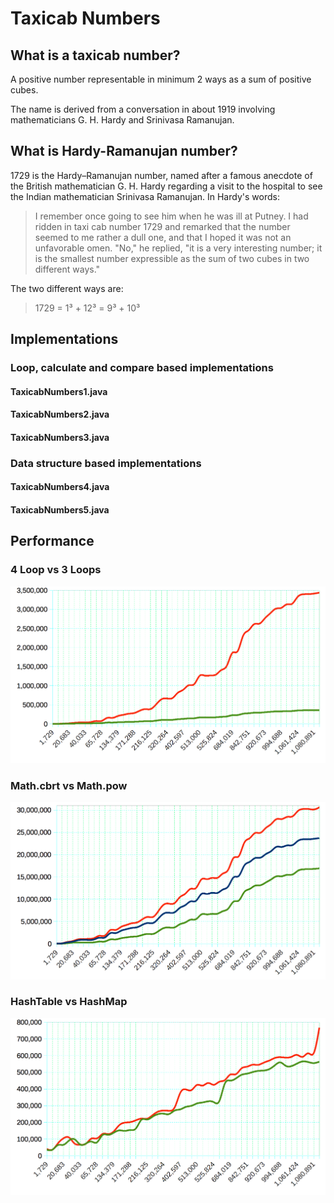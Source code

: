 # Taxicab Numbers

## What is a taxicab number?
A positive number representable in minimum 2 ways as a sum of positive cubes.

The name is derived from a conversation in about 1919 involving mathematicians G. H. Hardy and Srinivasa Ramanujan.

## What is Hardy-Ramanujan number?

1729 is the Hardy–Ramanujan number, named after a famous anecdote of the British mathematician G. H. Hardy regarding a visit to the hospital to see the Indian mathematician Srinivasa Ramanujan. In Hardy's words:
> I remember once going to see him when he was ill at Putney. I had ridden in taxi cab number 1729 and remarked that the number seemed to me rather a dull one, and that I hoped it was not an unfavorable omen. "No," he replied, "it is a very interesting number; it is the smallest number expressible as the sum of two cubes in two different ways."

The two different ways are:

> 1729 = 1³ + 12³ = 9³ + 10³


## Implementations

### Loop, calculate and compare based implementations

#### TaxicabNumbers1.java

#### TaxicabNumbers2.java

#### TaxicabNumbers3.java

### Data structure based implementations

#### TaxicabNumbers4.java

#### TaxicabNumbers5.java

## Performance

### 4 Loop vs 3 Loops

![Loop executions](chart-2.png)

### Math.cbrt vs Math.pow

![Loop execution times in nanoseconds](chart-1.png)

### HashTable vs HashMap

![Hashtable and Hashmap execution times in nanoseconds](chart-3.png)
